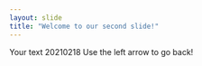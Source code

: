 ```yaml
---
layout: slide
title: "Welcome to our second slide!"
---
```

Your text 20210218
Use the left arrow to go back!
